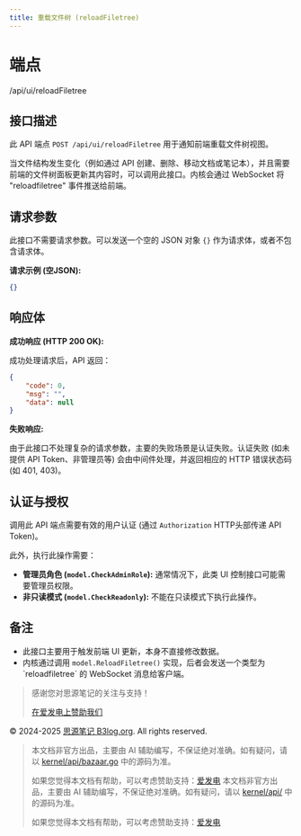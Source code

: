 ```yaml
---
title: 重载文件树 (reloadFiletree)
---
```

# 端点

/api/ui/reloadFiletree

## 接口描述

此 API 端点 `POST /api/ui/reloadFiletree` 用于通知前端重载文件树视图。

当文件结构发生变化（例如通过 API 创建、删除、移动文档或笔记本），并且需要前端的文件树面板更新其内容时，可以调用此接口。内核会通过 WebSocket 将 "reloadfiletree" 事件推送给前端。

## 请求参数

此接口不需要请求参数。可以发送一个空的 JSON 对象 `{}` 作为请求体，或者不包含请求体。

**请求示例 (空JSON):**

```json
{}
```

## 响应体

**成功响应 (HTTP 200 OK):**

成功处理请求后，API 返回：

```json
{
    "code": 0,
    "msg": "",
    "data": null
}
```

**失败响应:**

由于此接口不处理复杂的请求参数，主要的失败场景是认证失败。认证失败 (如未提供 API Token、非管理员等) 会由中间件处理，并返回相应的 HTTP 错误状态码 (如 401, 403)。

## 认证与授权

调用此 API 端点需要有效的用户认证 (通过 `Authorization` HTTP头部传递 API Token)。

此外，执行此操作需要：

-   **管理员角色 (`model.CheckAdminRole`):** 通常情况下，此类 UI 控制接口可能需要管理员权限。
-   **非只读模式 (`model.CheckReadonly`):** 不能在只读模式下执行此操作。

## 备注

-   此接口主要用于触发前端 UI 更新，本身不直接修改数据。
-   内核通过调用 `model.ReloadFiletree()` 实现，后者会发送一个类型为 \`reloadfiletree\` 的 WebSocket 消息给客户端。

> 感谢您对思源笔记的关注与支持！
> 
> [在爱发电上赞助我们](https://afdian.com/a/leolee9086?tab=feed)

© 2024-2025 [思源笔记 B3log.org](https://b3log.org/siyuan). All rights reserved.
> 本文档非官方出品，主要由 AI 辅助编写，不保证绝对准确。如有疑问，请以 [kernel/api/bazaar.go](https://github.com/siyuan-note/siyuan/blob/master/kernel/api/bazaar.go) 中的源码为准。
> 
> 如果您觉得本文档有帮助，可以考虑赞助支持：[爱发电](https://afdian.com/a/leolee9086?tab=feed)
> 本文档非官方出品，主要由 AI 辅助编写，不保证绝对准确。如有疑问，请以 [kernel/api/](https://github.com/siyuan-note/siyuan/blob/master/kernel/api/) 中的源码为准。
> 
> 如果您觉得本文档有帮助，可以考虑赞助支持：[爱发电](https://afdian.com/a/leolee9086?tab=feed)
